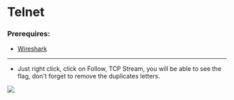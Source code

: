 # Telnet

### Prerequires:

- <a href="https://www.wireshark.org/" rel="nofollow">Wireshark</a>

-----------------

- Just right click, click on Follow, TCP Stream, you will be able to see the flag, don't forget to remove the duplicates letters.

<img src="https://cdn.discordapp.com/attachments/698984879823519827/782015670089941032/unknown.png">
